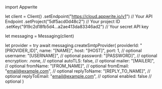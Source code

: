 import Appwrite

let client = Client()
    .setEndpoint("https://cloud.appwrite.io/v1") // Your API Endpoint
    .setProject("5df5acd0d48c2") // Your project ID
    .setKey("919c2d18fb5d4...a2ae413da83346ad2") // Your secret API key

let messaging = Messaging(client)

let provider = try await messaging.createSmtpProvider(
    providerId: "[PROVIDER_ID]",
    name: "[NAME]",
    host: "[HOST]",
    port: 1, // optional
    username: "[USERNAME]", // optional
    password: "[PASSWORD]", // optional
    encryption: .none, // optional
    autoTLS: false, // optional
    mailer: "[MAILER]", // optional
    fromName: "[FROM_NAME]", // optional
    fromEmail: "email@example.com", // optional
    replyToName: "[REPLY_TO_NAME]", // optional
    replyToEmail: "email@example.com", // optional
    enabled: false // optional
)

